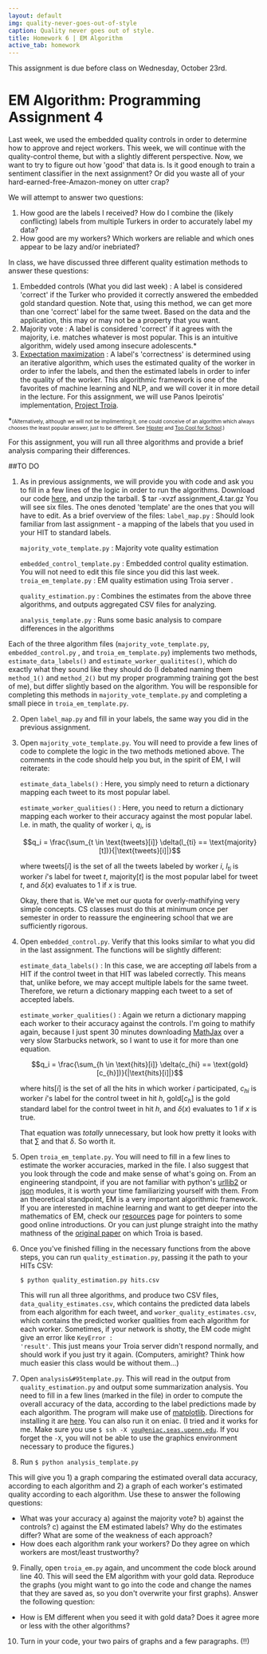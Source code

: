 ```yaml
---
layout: default
img: quality-never-goes-out-of-style
caption: Quality never goes out of style.
title: Homework 6 | EM Algorithm
active_tab: homework
---
```



<div class="alert alert-info">
  This assignment is due before class on Wednesday, October 23rd.
</div>


EM Algorithm<span class="text-muted">: Programming Assignment 4</span> 
=============================================================
Last week, we used the embedded quality controls in order to determine how to approve and reject workers. This week, we will continue with the quality-control theme, but with a slightly different perspective. Now, we want to try to figure out how 'good' that data is. Is it good enough to train a sentiment classifier in the next assignment? Or did you waste all of your hard-earned-free-Amazon-money on utter crap? 

We will attempt to answer two questions:

1. How good are the labels I received? How do I combine the (likely conflicting) labels from multiple Turkers in order to accurately label my data?
2. How good are my workers? Which workers are reliable and which ones appear to be lazy and/or inebriated?

In class, we have discussed three different quality estimation methods to answer these questions:

1. Embedded controls (What you did last week) : A label is considered 'correct' if the Turker who provided it correctly answered the embedded gold standard question. Note that, using this method, we can get more than one 'correct' label for the same tweet. Based on the data and the application, this may or may not be a property that you want.
2. Majority vote : A label is considered 'correct' if it agrees with the majority, i.e. matches whatever is most popular. This is an intuitive algorithm, widely used among insecure adolescents.* 
3. [Expectation maximization](http://en.wikipedia.org/wiki/Expectation%E2%80%93maximization_algorithm) : A label's 'correctness' is determined using an iterative algorithm, which uses the estimated quality of the worker in order to infer the labels, and then the estimated labels in order to infer the quality of the worker. This algorithmic framework is one of the favorites of machine learning and NLP, and we will cover it in more detail in the lecture. For this assignment, we will use Panos Ipeirotis' implementation, [Project Troia](http://project-troia.com/).

*<font size="1px">(Alternatively, although we will not be implimenting it, one could conceive of an algorithm which always chooses the least popular answer, just to be different. See [Hipster](http://www.urbandictionary.com/define.php?term=hipster) and [Too Cool for School](http://www.urbandictionary.com/define.php?term=Too%20Cool%20for%20School&defid=4468945).)</font>

For this assignment, you will run all three algorithms and provide a brief analysis comparing their differences.

##TO DO

1. As in previous assignments, we will provide you with code and ask you to fill in a few lines of the logic in order to run the algorithms. Download our code <a href="downloads/assignment_4.tar.gz">here</a>, and unzip the tarball. 
	$ tar -xvzf assignment_4.tar.gz
    You will see six files. The ones denoted 'template' are the ones that you will have to edit. As a brief overview of the files:
    <code>label&#95;map.py</code> : Should look familiar from last assignment - a mapping of the labels that you used in your HIT to standard labels.

    <code>majority&#95;vote&#95;template.py</code> : Majority vote quality estimation
    
    <code>embedded&#95;control&#95;template.py</code> : Embedded control quality estimation. You will not need to edit this file since you did this last week.
    <code>troia&#95;em&#95;template.py</code> : EM quality estimation using Troia server .
    
    <code>quality&#95;estimation.py</code> : Combines the estimates from the above three algorithms, and outputs aggregated CSV files for analyzing.

    <code>analysis&#95;template.py</code> : Runs some basic analysis to compare differences in the algorithms
	
Each of the three algorithm files (<code>majority&#95;vote&#95;template.py</code>, <code>embedded&#95;control.py</code> , and <code>troia&#95;em&#95;template.py</code>) implements two methods, <code>estimate&#95;data&#95;labels()</code> and <code>estimate&#95;worker&#95;qualitites()</code>, which do exactly what they sound like they should do (I debated naming them <code>method&#95;1()</code> and <code>method&#95;2()</code> but my proper programming training got the best of me), but differ slightly based on the algorithm. You will be responsible for completing this methods in <code>majority&#95;vote&#95;template.py</code> and completing a small piece in <code>troia&#95;em&#95;template.py</code>. 

2. Open <code>label&#95;map.py</code> and fill in your labels, the same way you did in the previous assignment.

3. Open <code>majority&#95;vote&#95;template.py</code>. You will need to provide a few lines of code to complete the logic in the two methods metioned above. The comments in the code should help you but, in the spirit of EM, I will reiterate:

    <code>estimate&#95;data&#95;labels()</code> : Here, you simply need to return a dictionary mapping each tweet to its most popular label.

    <code>estimate&#95;worker&#95;qualities()</code> : Here, you need to return a dictionary mapping each worker to their accuracy against the most popular label. I.e. in math, the quality of worker i, $q_i$, is 
	
    $$q_i = \frac{\sum_{t \in \text{tweets}[i]} \delta(l_{ti} == \text{majority}[t])}{|\text{tweets}[i]|}$$

    where tweets$[i]$ is the set of all the tweets labeled by worker $i$, $l_{ti}$ is worker $i$'s label for tweet $t$, majority$[t]$ is the most popular label for tweet $t$, and $\delta(x)$ evaluates to 1 if $x$ is true. 

	Okay, there that is. We've met our quota for overly-mathifying very simple concepts. CS classes must do this at minimum once per semester in order to reassure the engineering school that we are sufficiently rigorous.

4. Open <code>embedded_control.py</code>. Verify that this looks similar to what you did in the last assignment. The functions will be slightly different:

    <code>estimate&#95;data&#95;labels()</code> : In this case, we are accepting <i>all</i> labels from a HIT if the control tweet in that HIT was labeled correctly. This means that, unlike before, we may accept multiple labels for the same tweet. Therefore, we return a dictionary mapping each tweet to a set of accepted labels.

    <code>estimate&#95;worker&#95;qualities()</code> : Again we return a dictionary mapping each worker to their accuracy against the controls. I'm going to mathify again, because I just spent 30 minutes downloading <a href="http://www.mathjax.org/">MathJax</a> over a very slow Starbucks network, so I want to use it for more than one equation. 

	$$q_i = \frac{\sum_{h \in \text{hits}[i]} \delta(c_{hi} == \text{gold}[c_{h}])}{|\text{hits}[i]|}$$

	where hits$[i]$ is the set of all the hits in which worker $i$ participated, $c_{hi}$ is worker $i$'s label for the control tweet in hit $h$, gold$[c_h]$ is the gold standard label for the control tweet in hit $h$, and $\delta(x)$ evaluates to 1 if $x$ is true. 

	That equation was <i>totally</i> unnecessary, but look how pretty it looks with that $\sum$ and that $\delta$. So worth it.

5. Open <code>troia&#95;em&#95;template.py</code>. You will need to fill in a few lines to estimate the worker accuracies, marked in the file. I also suggest that you look through the code and make sense of what's going on. From an engineering standpoint, if you are not familiar with python's <a href="http://docs.python.org/2/library/urllib2.html">urllib2</a> or <a href="http://docs.python.org/2/library/json.html">json</a> modules, it is worth your time familiarizing yourself with them. From an theoretical standpoint, EM is a very important algorithmic framework. If you are interested in machine learning and want to get deeper into the mathematics of EM, check our <a href="../resources.html">resources</a> page for pointers to some good online introductions. Or you can just plunge straight into the mathy mathness of the <a href="../readings/downloads/ml/EM.pdf">original paper</a> on which Troia is based.

6. Once you've finished filling in the necessary functions from the above steps, you can run <code>quality&#95;estimation.py</code>, passing it the path to your HITs CSV:


     <code>$ python quality&#95;estimation.py hits.csv</code>

     This will run all three algorithms, and produce two CSV files, <code>data&#95;quality&#95;estimates.csv</code>, which contains the predicted data labels from each algorithm for each tweet, and  <code>worker&#95;quality&#95;estimates.csv</code>, which contains the predicted worker qualities from each algorithm for each worker. Sometimes, if your network is shotty, the EM code might give an error like <code>KeyError : 'result'</code>. This just means your Troia server didn't respond normally, and should work if you just try it again. (Computers, amiright? Think how much easier this class would be without them...)

7. Open <code>analysis&#95template.py</code>. This will read in the output from <code>quality&#95;estimation.py</code> and output some summarization analysis. You need to fill in a few lines (marked in the file) in order to compute the overall accuracy of the data, according to the label predictions made by each algorithm. The program will make use of <a href="http://matplotlib.org/">matplotlib</a>. Directions for installing it are <a href="http://matplotlib.org/users/installing.html">here</a>. You can also run it on eniac. (I tried and it works for me. Make sure you use <code>$ ssh -X you@eniac.seas.upenn.edu</code>. If you forget the <code>-X</code>, you will not be able to use the graphics environment necessary to produce the figures.)

8. Run 
    <code>$ python analysis&#95;template.py</code>

This will give you 1) a graph comparing the estimated overall data accuracy, according to each algorithm and 2) a graph of each worker's estimated quality according to each algorithm. Use these to answer the following questions:
	
  * What was your accuracy a) against the majority vote? b) against the controls? c) against the EM estimated labels? Why do the estimates differ? What are some of the weakness of each approach?
  * How does each algorithm rank your workers? Do they agree on which workers are most/least trustworthy? 
	
9. Finally, open <code>troia&#95;em.py</code> again, and uncomment the code block around line 40. This will seed the EM algorithm with your gold data. Reproduce the graphs (you might want to go into the code and change the names that they are saved as, so you don't overwrite your first graphs). Answer the following question:

  * How is EM different when you seed it with gold data? Does it agree more or less with the other algorithms?

10. Turn in your code, your two pairs of graphs and a few paragraphs. (!!)
